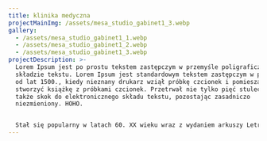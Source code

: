 ```yaml
---
title: klinika medyczna
projectMainImg: /assets/mesa_studio_gabinet1_3.webp
gallery:
  - /assets/mesa_studio_gabinet1_1.webp
  - /assets/mesa_studio_gabinet1_2.webp
  - /assets/mesa_studio_gabinet1_3.webp
projectDescription: >-
  Lorem Ipsum jest po prostu tekstem zastępczym w przemyśle poligraficznym i
  składzie tekstu. Lorem Ipsum jest standardowym tekstem zastępczym w przemyśle
  od lat 1500., kiedy nieznany drukarz wziął próbkę czcionek i pomieszał je, aby
  stworzyć książkę z próbkami czcionek. Przetrwał nie tylko pięć stuleci, ale
  także skok do elektronicznego składu tekstu, pozostając zasadniczo
  niezmieniony. HOHO.


  Stał się popularny w latach 60. XX wieku wraz z wydaniem arkuszy Letraset zawierających fragmenty Lorem Ipsum, a ostatnio z oprogramowaniem do składu komputerowego, takim jak Aldus PageMaker, zawierającym wersje Lorem Ipsum.
---
```

